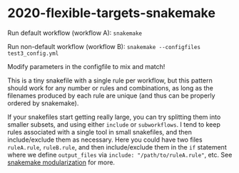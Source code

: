 # 2020-flexible-targets-snakemake

Run default workflow (workflow A):
`snakemake` 


Run non-default workflow (workflow B): `snakemake --configfiles test3_config.yml`

Modify parameters in the configfile to mix and match!

This is a tiny snakefile with a single rule per workflow, but this pattern should work for any number or rules and combinations, as long as the filenames produced by each rule are unique (and thus can be properly ordered by snakemake).

If your snakefiles start getting really large, you can try splitting them into smaller subsets, and using either `include` or `subworkflows`. I tend to keep rules associated with a single tool in small snakefiles, and then include/exclude them as necessary. Here you could have two files `ruleA.rule`, `ruleB.rule`, and then include/exclude them in the `if` statement where we define `output_files` via `include: "/path/to/ruleA.rule"`, etc. See [snakemake modularization](https://snakemake.readthedocs.io/en/stable/snakefiles/modularization.html) for more.
